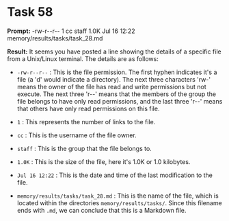 # Task 58

**Prompt:** -rw-r--r--  1 cc  staff   1.0K Jul 16 12:22 memory/results/tasks/task_28.md

**Result:**
It seems you have posted a line showing the details of a specific file from a Unix/Linux terminal. The details are as follows:

- `-rw-r--r--` : This is the file permission. The first hyphen indicates it's a file (a 'd' would indicate a directory). The next three characters 'rw-' means the owner of the file has read and write permissions but not execute. The next three 'r--' means that the members of the group the file belongs to have only read permissions, and the last three 'r--' means that others have only read permissions on this file.

- `1` : This represents the number of links to the file.

- `cc` : This is the username of the file owner.

- `staff` : This is the group that the file belongs to.

- `1.0K` : This is the size of the file, here it's 1.0K or 1.0 kilobytes.

- `Jul 16 12:22` : This is the date and time of the last modification to the file.

- `memory/results/tasks/task_28.md` : This is the name of the file, which is located within the directories `memory/results/tasks/`. Since this filename ends with `.md`, we can conclude that this is a Markdown file.

